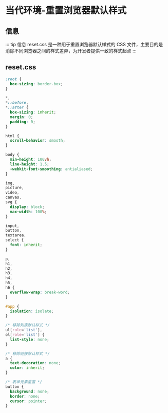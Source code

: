 # 当代环境-重置浏览器默认样式

## 信息

::: tip 信息
reset.css 是一种用于重置浏览器默认样式的 CSS 文件，主要目的是消除不同浏览器之间的样式差异，为开发者提供一致的样式起点
:::

## reset.css

```css
:root {
  box-sizing: border-box;
}

*,
*::before,
*::after {
  box-sizing: inherit;
  margin: 0;
  padding: 0;
}

html {
  scroll-behavior: smooth;
}

body {
  min-height: 100vh;
  line-height: 1.5;
  -webkit-font-smoothing: antialiased;
}

img,
picture,
video,
canvas,
svg {
  display: block;
  max-width: 100%;
}

input,
button,
textarea,
select {
  font: inherit;
}

p,
h1,
h2,
h3,
h4,
h5,
h6 {
  overflow-wrap: break-word;
}

#app {
  isolation: isolate;
}

/* 移除列表默认样式 */
ul[role='list'],
ol[role='list'] {
  list-style: none;
}

/* 移除链接默认样式 */
a {
  text-decoration: none;
  color: inherit;
}

/* 表单元素重置 */
button {
  background: none;
  border: none;
  cursor: pointer;
}
```
